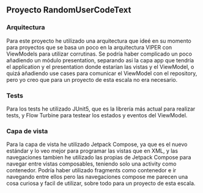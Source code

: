 ## Proyecto RandomUserCodeText ##

### Arquitectura ###

Para este proyecto he utilizado una arquitectura que ideé en su momento para proyectos que se basa un poco en la arquitectura VIPER con ViewModels para utilizar corrutinas.
Se podría haber complicado un poco añadiendo un módulo presentation, separando asi la capa app que tendría el application y el presentation donde estarían las vistas y el ViewModel, o quizá añadiendo use cases para comunicar el ViewModel con el repository, pero yo creo que para un proyecto de esta escala no era necesario.

### Tests ###

Para los tests he utilizado JUnit5, que es la librería más actual para realizar tests, y Flow Turbine para testear los estados y eventos del ViewModel.

### Capa de vista ###

Para la capa de vista he utilizado Jetpack Compose, ya que es el nuevo estándar y lo veo mejor para programar las vistas que en XML, y las navegaciones tambien he utilizado las propias de Jetpack Compose para navegar 
entre vistas composables, teniendo solo una activity como contenedor. Podría haber utilizado fragments como contenedor e ir navegando entre ellos pero las navegaciones compose me parecen una cosa curiosa y facil de utilizar,
sobre todo para un proyecto de esta escala.
